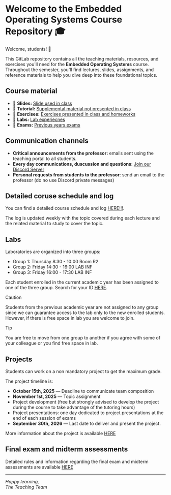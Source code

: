 # Welcome to the Embedded Operating Systems Course Repository 🎓

Welcome, students! 👋

This GitLab repository contains all the teaching materials, resources, and exercises you'll need for the **Embedded Operating Systems** course. Throughout the semester, you'll find lectures, slides, assignments, and reference materials to help you dive deep into these foundational topics.

## Course material

- 📂 **Slides:** [Slide used in class](https://baltig.polito.it/teaching-material/02npsov-operating-systems-for-embedded-systems/EOS/-/tree/main/Slides)
- 📂 **Tutorial:** [Supplemental material not presented in class](https://baltig.polito.it/teaching-material/02npsov-operating-systems-for-embedded-systems/EOS/-/tree/main/Tutorials)
- 📂 **Exercises:** [Exercises presented in class and homeworks](https://baltig.polito.it/teaching-material/02npsov-operating-systems-for-embedded-systems/embedded-os-exercises)
- 📂 **Labs:** [Lab experiecnes](https://baltig.polito.it/teaching-material/02npsov-operating-systems-for-embedded-systems/embedded-os-labs)
- 📂 **Exams:** [Previous years exams](https://baltig.polito.it/teaching-material/02npsov-operating-systems-for-embedded-systems/embedded-os-exams)

## Communication channels

- **Critical announcements from the professor:** emails sent using the teaching portal to all students. 
- **Every day communications, duscussion and questions**: [Join our Discord Server](https://discord.gg/6PYmMPYAC4)
- **Personal requests from students to the professor**: send an email to the professor (do no use Discord private messages)


## Detailed coruse schedule and log

You can find a detailed course schedule and log [HERE!!!](https://baltig.polito.it/teaching-material/02npsov-operating-systems-for-embedded-systems/EOS).

The log is updated weekly with the topic covered during each lecture and the related material to study to cover the topic.

## Labs

Laboratories are organized into three groups:

- Group 1: Thursday 8:30 - 10:00 Room R2
- Group 2: Friday 14:30 - 16:00 LAB INF
- Group 3: Friday 16:00 - 17:30 LAB INF

Each student enrolled in the current academic year has been assigned to one of the three group. Search for your ID [HERE](https://baltig.polito.it/teaching-material/02npsov-operating-systems-for-embedded-systems/EOS/-/blob/main/LAB-Groups.md).

> [!caution]
> Students from the previous academic year are not assigned to any group since we can guarantee access to the lab only to the new enrolled students. However, if there is free space in lab you are welcome to join.

>[!tip]
>You are free to move from one group to another if you agree with some of your colleague or you find free space in lab. 

## Projects

Students can work on a non mandatory project to get the maximum grade.

The project timeline is:

* **October 15th, 2025** — Deadline to communicate team composition
* **November 1st, 2025** — Topic assignment 
* Project development (free but strongly advised to develop the project during the course to take advantage of the tutoring hours)
* Project presentations: one day dedicated to project presentations at the end of each session of exams
* **September 30th, 2026** — Last date to deliver and present the project.

More information about the project is available [HERE](https://baltig.polito.it/teaching-material/02npsov-operating-systems-for-embedded-systems/EOS/-/blob/main/Projects.md) 

## Final exam and midterm assessments

Detailed rules and information regarding the final exam and midterm assessments are available [HERE](https://baltig.polito.it/teaching-material/02npsov-operating-systems-for-embedded-systems/EOS/-/blob/main/Exam.md)






---

*Happy learning,  
The Teaching Team*
